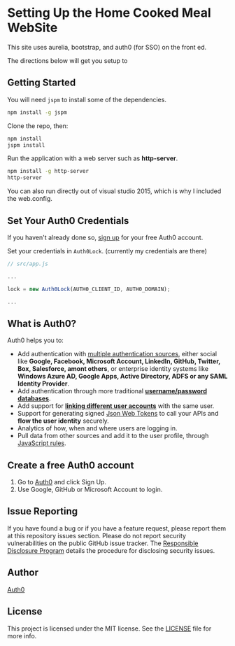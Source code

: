 # Setting Up the Home Cooked Meal WebSite

This site uses aurelia, bootstrap, and auth0 (for SSO) on the front ed.

The directions below will get you setup to 

## Getting Started

You will need `jspm` to install some of the dependencies.

```bash
npm install -g jspm
```

Clone the repo, then:

```bash
npm install
jspm install
```

Run the application with a web server such as **http-server**.

```bash
npm install -g http-server
http-server
```

You can also run directly out of visual studio 2015, which is why I included the web.config.

## Set Your Auth0 Credentials

If you haven't already done so, [sign up](https://auth0.com/signup) for your free Auth0 account.

Set your credentials in `Auth0Lock`. (currently my credentials are there)


```js
// src/app.js

...

lock = new Auth0Lock(AUTH0_CLIENT_ID, AUTH0_DOMAIN);

...
```

## What is Auth0?

Auth0 helps you to:

* Add authentication with [multiple authentication sources](https://docs.auth0.com/identityproviders), either social like **Google, Facebook, Microsoft Account, LinkedIn, GitHub, Twitter, Box, Salesforce, amont others**, or enterprise identity systems like **Windows Azure AD, Google Apps, Active Directory, ADFS or any SAML Identity Provider**.
* Add authentication through more traditional **[username/password databases](https://docs.auth0.com/mysql-connection-tutorial)**.
* Add support for **[linking different user accounts](https://docs.auth0.com/link-accounts)** with the same user.
* Support for generating signed [Json Web Tokens](https://docs.auth0.com/jwt) to call your APIs and **flow the user identity** securely.
* Analytics of how, when and where users are logging in.
* Pull data from other sources and add it to the user profile, through [JavaScript rules](https://docs.auth0.com/rules).

## Create a free Auth0 account

1. Go to [Auth0](https://auth0.com/signup) and click Sign Up.
2. Use Google, GitHub or Microsoft Account to login.

## Issue Reporting

If you have found a bug or if you have a feature request, please report them at this repository issues section. Please do not report security vulnerabilities on the public GitHub issue tracker. The [Responsible Disclosure Program](https://auth0.com/whitehat) details the procedure for disclosing security issues.

## Author

[Auth0](auth0.com)

## License

This project is licensed under the MIT license. See the [LICENSE](LICENSE.txt) file for more info.